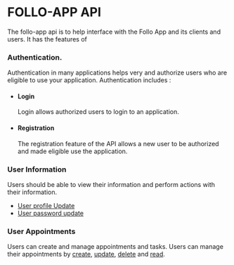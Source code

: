 <h1>FOLLO-APP API</h1>

The follo-app api is to help interface with the Follo App and its clients and users.
It has the features of 

<h3>Authentication.</h3>
    Authentication in many applications helps very and authorize users who are eligible to use your application.
    Authentication includes :
    <ul>
        <li>
            <h4>Login</h4>
            Login allows authorized users to login to an application.
        </li>
        <li>
            <h4>Registration</h4>
            The registration feature of the API allows a new user to be authorized and made eligible use the application.
        </li>
    </ul>
<h3>User Information</h3> 
    Users should be able to view their information and perform actions with their information.
    <ul>
        <li><a href="#">User profile Update</a></li>
        <li><a href="#">User password update</a></li>
    </ul>    
    
<h3>User Appointments</h3>
    Users can create and manage appointments and tasks. Users can manage their appointments by <a href="#">create</a>, <a href="#">update</a>, <a href="#">delete</a> and <a href="#">read</a>.
